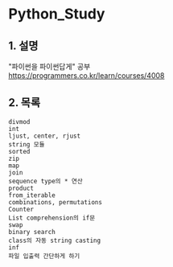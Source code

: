 # Python_Study
## 1. 설명
"파이썬을 파이썬답게" 공부  
<https://programmers.co.kr/learn/courses/4008>

## 2. 목록  

    divmod  
    int  
    ljust, center, rjust  
    string 모듈  
    sorted  
    zip  
    map  
    join  
    sequence type의 * 연산  
    product  
    from_iterable  
    combinations, permutations  
    Counter  
    List comprehension의 if문  
    swap  
    binary search  
    class의 자동 string casting  
    inf  
    파일 입출력 간단하게 하기  
